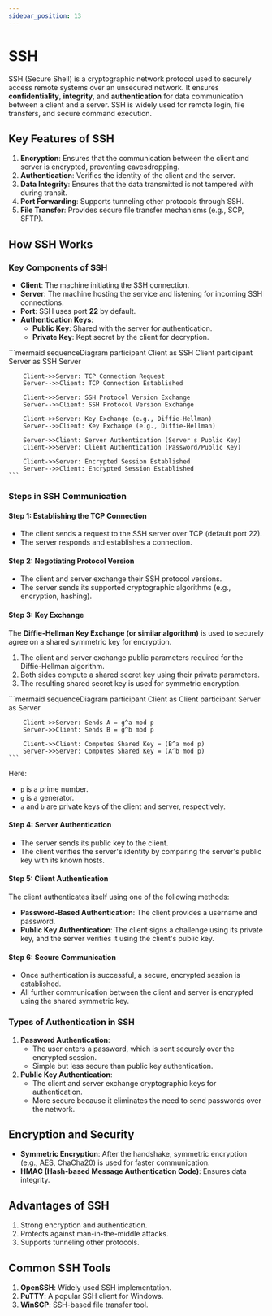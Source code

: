 ```yaml
---
sidebar_position: 13
---
```


# SSH

SSH (Secure Shell) is a cryptographic network protocol used to securely access remote systems over an unsecured network. It ensures **confidentiality**, **integrity**, and **authentication** for data communication between a client and a server. SSH is widely used for remote login, file transfers, and secure command execution.

## Key Features of SSH

1. **Encryption**: Ensures that the communication between the client and server is encrypted, preventing eavesdropping.
2. **Authentication**: Verifies the identity of the client and the server.
3. **Data Integrity**: Ensures that the data transmitted is not tampered with during transit.
4. **Port Forwarding**: Supports tunneling other protocols through SSH.
5. **File Transfer**: Provides secure file transfer mechanisms (e.g., SCP, SFTP).

## How SSH Works

### Key Components of SSH

- **Client**: The machine initiating the SSH connection.
- **Server**: The machine hosting the service and listening for incoming SSH connections.
- **Port**: SSH uses port **22** by default.
- **Authentication Keys**:
  - **Public Key**: Shared with the server for authentication.
  - **Private Key**: Kept secret by the client for decryption.

<div class="mermaid-container">
    ```mermaid
    sequenceDiagram
        participant Client as SSH Client
        participant Server as SSH Server

        Client->>Server: TCP Connection Request
        Server-->>Client: TCP Connection Established

        Client->>Server: SSH Protocol Version Exchange
        Server-->>Client: SSH Protocol Version Exchange

        Client->>Server: Key Exchange (e.g., Diffie-Hellman)
        Server-->>Client: Key Exchange (e.g., Diffie-Hellman)

        Server->>Client: Server Authentication (Server's Public Key)
        Client->>Server: Client Authentication (Password/Public Key)

        Client->>Server: Encrypted Session Established
        Server-->>Client: Encrypted Session Established
    ```

</div>

### Steps in SSH Communication

#### Step 1: Establishing the TCP Connection

- The client sends a request to the SSH server over TCP (default port 22).
- The server responds and establishes a connection.

#### Step 2: Negotiating Protocol Version

- The client and server exchange their SSH protocol versions.
- The server sends its supported cryptographic algorithms (e.g., encryption, hashing).

#### Step 3: Key Exchange

The **Diffie-Hellman Key Exchange (or similar algorithm)** is used to securely agree on a shared symmetric key for encryption.

1. The client and server exchange public parameters required for the Diffie-Hellman algorithm.
2. Both sides compute a shared secret key using their private parameters.
3. The resulting shared secret key is used for symmetric encryption.

<div class="mermaid-container">
    ```mermaid
    sequenceDiagram
        participant Client as Client
        participant Server as Server

        Client->>Server: Sends A = g^a mod p
        Server->>Client: Sends B = g^b mod p

        Client->>Client: Computes Shared Key = (B^a mod p)
        Server->>Server: Computes Shared Key = (A^b mod p)
    ```

</div>

Here:

- `p` is a prime number.
- `g` is a generator.
- `a` and `b` are private keys of the client and server, respectively.

#### Step 4: Server Authentication

- The server sends its public key to the client.
- The client verifies the server's identity by comparing the server's public key with its known hosts.

#### Step 5: Client Authentication

The client authenticates itself using one of the following methods:

- **Password-Based Authentication**: The client provides a username and password.
- **Public Key Authentication**: The client signs a challenge using its private key, and the server verifies it using the client's public key.

#### Step 6: Secure Communication

- Once authentication is successful, a secure, encrypted session is established.
- All further communication between the client and server is encrypted using the shared symmetric key.

### Types of Authentication in SSH

1. **Password Authentication**:
   - The user enters a password, which is sent securely over the encrypted session.
   - Simple but less secure than public key authentication.
2. **Public Key Authentication**:
   - The client and server exchange cryptographic keys for authentication.
   - More secure because it eliminates the need to send passwords over the network.

## Encryption and Security

- **Symmetric Encryption**: After the handshake, symmetric encryption (e.g., AES, ChaCha20) is used for faster communication.
- **HMAC (Hash-based Message Authentication Code)**: Ensures data integrity.

## Advantages of SSH

1. Strong encryption and authentication.
2. Protects against man-in-the-middle attacks.
3. Supports tunneling other protocols.

## Common SSH Tools

1. **OpenSSH**: Widely used SSH implementation.
2. **PuTTY**: A popular SSH client for Windows.
3. **WinSCP**: SSH-based file transfer tool.
